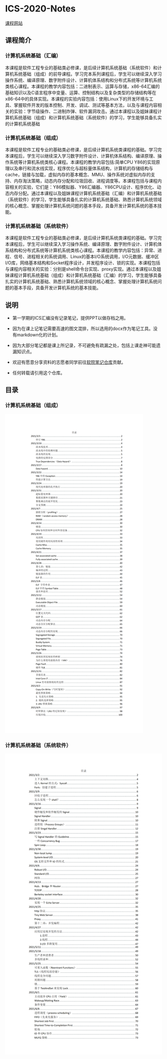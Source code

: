 # ICS-2020-Notes

[课程网站](https://ipads.se.sjtu.edu.cn/courses/ics/)

## 课程简介

### 计算机系统基础（汇编）

本课程是软件工程专业的基础类必修课，是后续计算机系统基础（系统软件）和计算机系统基础（组成）的前导课程。学习完本系列课程后，学生可以继续深入学习操作系统、编译原理、数字附件设计、计算机体系结构和分布式系统等计算机系统类核心课程。本课程的教学内容包括：二进制表示、运算与存储，x86-64汇编的基础知识以及C语言程序中变量、运算、控制结构以及复杂类型的存储结构等在x86-64中的具体实现。本课程的实验内容包括：使用Linux下的开发环境与工具、掌握软件开发的版本控制、开发、调试、测试等基本方法，以及与课程内容相关的实验：字节级操作、二进制炸弹、软件漏洞攻击。通过本课程以及姐妹课程计算机系统基础（组成）和计算机系统基础（系统软件）的学习，学生能够具备扎实的计算机系统基础

### 计算机系统基础（组成）

本课程是软件工程专业的基础类必修课，是后续计算机系统类课程的基础。学习完本课程后，学生可以继续深入学习数字附件设计、计算机体系结构、编译原理、操作系统等计算机系统类核心课程。本课程的教学内容包括:简单CPU Y86的实现原理以及串行和流水线实现，程序优化与超标量体系结构，计算机的存储结构与cache，链接与加载，虚拟内存的基本概念、MMU、操作系统对虚拟内存的支持、内存淘汰策略，动态内存分配和垃圾回收、进程调度等。本课程包括与课程内容相关的实验，它们是：Y86模拟器、Y86汇编器、Y86CPU设计、程序优化、动态内存分配。通过本课程以及姐妹课程计算机系统基础（汇编）和计算机系统基础（系统软件）的学习，学生能够具备扎实的计算机系统基础、熟悉计算机系统领域的核心概念、掌握处理计算机系统问题的基本手段，具备开发计算机系统的基本技能。

### 计算机系统基础（系统软件）

本课程是软件工程专业的基础类必修课，是后续计算机系统类课程的基础。学习完本课程后，学生可以继续深入学习操作系统、编译原理、数字附件设计、计算机体系结构和分布式系统等计算机系统类核心课程。本课程的教学内容包括：异常、进程、信号、进程相关的系统调用、Linux的基本I/O系统调用，I/O元数据、缓冲区I/O库，网络基本结构和Socket程序设计，并发程序设计、锁的实现。本课程包括与课程内容相关的实验：分别是shell命令台实现、proxy实现。通过本课程以及姐妹课程计算机系统基础（组成）和计算机系统基础（汇编）的学习，学生能够具备扎实的计算机系统基础、熟悉计算机系统领域的核心概念、掌握处理计算机系统问题的基本手段，具备开发计算机系统的基本技能。

## 说明

- 第一学期的ICS汇编没有记录笔记，提供PPT以做存档之用。

- 因为在课上记笔记需要高速的图文混排，所以选用的docx作为笔记工具。没有markdown化的计划。
- 因为大部分笔记都是课上所记录，不可避免有疏漏之处，包括上课走神可能遗漏知识点。
- 欢迎有愿意分享资料的志愿者同学前往[软院笔记仓库](https://github.com/SJTU-SE/awesome-se-notes)贡献。
- 任何转载请引用这个仓库。

## 目录

### 计算机系统基础（组成）

![1](README/ICS(Organization).png)

### 计算机系统基础（系统软件）

![1](README/ICS(System_Software).png)